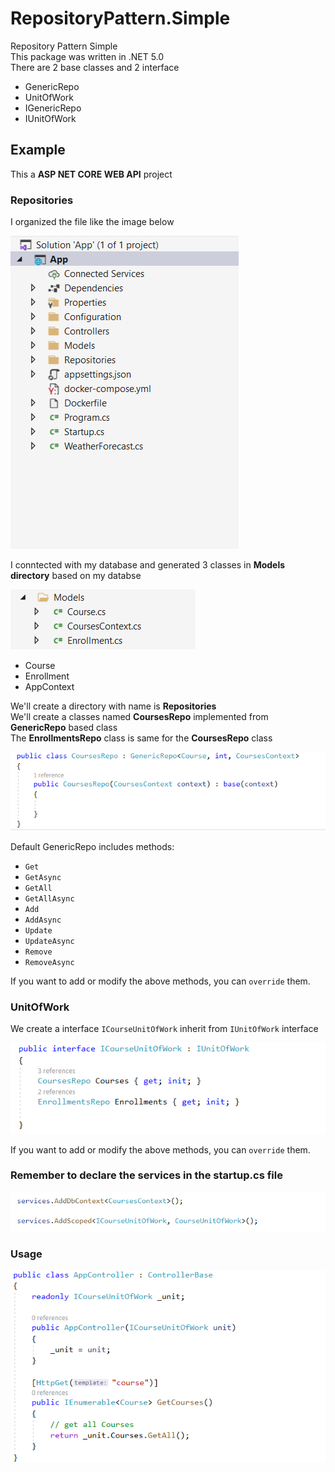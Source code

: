 # RepositoryPattern.Simple
Repository Pattern Simple\
This package was written in .NET 5.0\
There are 2 base classes and 2 interface
* GenericRepo
* UnitOfWork
* IGenericRepo
* IUnitOfWork
## Example
This a **ASP NET CORE WEB API** project
### Repositories
I organized the file like the image below

![Organized](/assets/images/organized.png)

I conntected with my database and generated 3 classes in **Models directory** based on my databse

![Models Directory](/assets/images/models-directory.png)

- Course
- Enrollment
- AppContext

We'll create a directory with name is **Repositories**\
We'll create a classes named **CoursesRepo** implemented from **GenericRepo** based class\
The **EnrollmentsRepo** class is same for the **CoursesRepo** class

![Implemented GenericRepo](/assets/images/course-implemented-genericrepo.png)

Default GenericRepo includes methods:
* ```Get```
* ```GetAsync```
* ```GetAll```
* ```GetAllAsync```
* ```Add```
* ```AddAsync```
* ```Update```
* ```UpdateAsync```
* ```Remove```
* ```RemoveAsync```

If you want to add or modify the above methods, you can ```override``` them.

### UnitOfWork
We create a interface ```ICourseUnitOfWork``` inherit from ```IUnitOfWork``` interface

![Implemented Unit Of Work](/assets/images/courseunit-implemented-uni.png)

If you want to add or modify the above methods, you can ```override``` them.

### Remember to declare the services in the startup.cs file

![Implemented GenericRepo](/assets/images/startup-unit-repo.png)

### Usage

![Usage](/assets/images/usage-unit.png)
